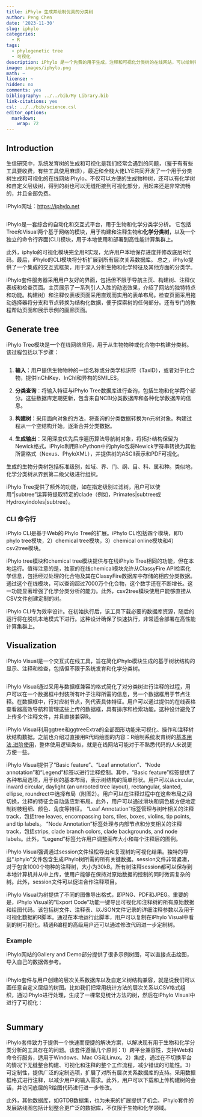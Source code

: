 ```yaml
---
title: iPhylo 生成并绘制优美的分类树
author: Peng Chen
date: '2023-11-30'
slug: iphylo
categories:
  - R
tags:
  - phylogenetic tree
  - 可视化
description: iPhylo 是一个免费的用于生成，注释和可视化分类树的在线网站，可以绘制物种，化合物和其他层级结构的各种树图并方便地添加复杂注释信息。
image: images/iphylo.png
math: ~
license: ~
hidden: no
comments: yes
bibliography: ../../bib/My Library.bib
link-citations: yes
csl: ../../bib/science.csl
editor_options: 
  markdown: 
    wrap: 72
---
```


## Introduction

生信研究中，系统发育树的生成和可视化是我们经常会遇到的问题，（鉴于有有些工具要收费，有些工具使用麻烦），最近和全栈大佬LYE共同开发了一个用于分类树生成和可视化的在线网站iPhylo。不仅可以方便的生成物种树，还可以有化学树和自定义层级树，得到的树也可以无缝衔接到可视化部分，用起来还是非常流畅的，并且全部免费。

iPhylo网址：<https://iphylo.net>

<img src="images/iphylo_main.png" title=""/>

iPhylo是一套综合的自动化和交互式平台，用于生物和化学分类学分析。
它包括Tree和Visual两个基于网络的模块，用于构建和注释生物和**化学分类树**，以及一个独立的命令行界面(CLI)模块，用于本地使用和部署到高性能计算集群上。

此外，iphylo的可视化模块完全用R实现，允许用户本地保存进度并修改底层R代码。最后，iPhylo的CLI模块将分析扩展到所有层次关系数据库。
总之，iPhylo提供了一个集成的交互式框架，用于深入分析生物和化学特征及其他方面的分类学。

iPhylo套件服务器采用用户友好的界面，包括但不限于导航主页、构建树、注释仪表板和检查页面。主页展示了一系列引人入胜的动态效果，介绍了网站的独特特点和功能。构建树）和注释仪表板页面采用直观而实用的表单布局。检查页面采用拖动选择器将分支和节点转换为结构化数据，便于探索树的任何部分。还有专门的教程帮助页面和展示示例的画廊页面。

## Generate tree

iPhylo Tree模块是一个在线网络应用，用于从生物物种或化合物中构建分类树。该过程包括以下步骤：

<img src="images/iphylo_tree.png" title=""/>

1.  **输入**：用户提供生物物种的一组名称或分类学标识符（TaxID），或者对于化合物，提供InChIKey、InChI和异构的SMILES。

2.  **分类查询**：将输入特征与iPhylo Tree数据库进行查询，包括生物和化学两个部分。这些数据库定期更新，包含来自NCBI分类数据库和各种化学数据库的信息。

3.  **构建树**：采用面向对象的方法，将查询的分类数据转换为n元树对象。构建过程从一个空结构开始，逐渐合并分类数据。

4.  **生成输出**：采用深度优先后序遍历算法导航树对象，将拓扑结构保留为Newick格式。iPhylo利用BioPython中的phylo包将Newick字符串转换为其他所需格式（Nexus、PhyloXML），并提供树的ASCII表示和PDF可视化。

生成的生物分类树包括标准级别，如域、界、门、纲、目、科、属和种。类似地，化学分类树从界到第二级父级进行组织。

iPhylo Tree提供了额外的功能，如在指定级别过滤树，用户可以使用“\|subtree”运算符提取特定的clade（例如，Primates\|subtree或Hydroxyindoles\|subtree）。

### CLI 命令行

iPhylo CLI是基于Web的iPhylo Tree的扩展。iPhylo CLI包括四个模块，即1）phylo tree模块，2）chemical tree模块，3）chemical online模块和4）csv2tree模块。

iPhylo tree模块和chemical tree模块提供与在线iPhylo Tree相同的功能，但在本地运行。值得注意的是，独家的在线chemical模块允许从ClassyFire API检索化学信息，包括经过处理的化合物及其在ClassyFire数据库中存储的相应分类数据。通过这个在线模块，可以查询超过7000万个化合物，这个数字还在不断增长。这一功能显著增强了化学分类分析的能力。此外，csv2tree模块使用户能够直接从CSV文件创建定制的树。

iPhylo CLI专为效率设计。在初始执行后，该工具下载必要的数据库资源，随后的运行将在脱机本地模式下进行。这种设计确保了快速执行，非常适合部署在高性能计算集群上。

## Visualization

iPhylo Visual是一个交互式在线工具，旨在简化iPhylo模块生成的基于树状结构的显示、注释和检查，包括但不限于系统发育和化学分类树。

<img src="images/iphylo_vis.png" title=""/>

iPhylo Visual通过采用与数据框兼容的格式简化了对分类树进行注释的过程，用户可以在一个数据框中封装所有叶子注释所需的信息，另一个数据框用于节点注释。在数据框中，行对应树节点，列代表具体特征。用户可以通过提供的在线表格查看器高效导航和管理这些上传的数据框，具有排序和检索功能。这种设计避免了上传多个注释文件，并且直接兼容R。

iPhylo Visual利用ggtree和ggtreeExtra的全部图形功能来可视化、操作和注释树状结构数据。之前也介绍过直接用R代码绘图的内容：R绘制系统发育树的[基本用法](../r-tree),[进阶使用](../r-tree2)，整体使用逻辑类似，就是在线网站可能对于不熟悉代码的人来说更方便一些。

iPhylo Visual提供了“Basic feature”、“Leaf annotation”、“Node annotation”和“Legend”标签以进行注释控制。其中，“Basic feature”标签提供了各种布局选项，用于树的基本布局，表示树结构的简单形状。用户可以从circular, inward circular, daylight (an unrooted tree layout), rectangular, slanted, ellipse, roundrect中选择布局（附图2）。用户可以在注释过程中在这些布局之间切换，注释的特征会自动适应新布局。此外，用户可以通过滑块和调色板方便地定制树枝粗细、颜色、角度等特征。 “Leaf Annotation”标签管理与树叶相关的注释track，包括tree leaves, encompassing bars, tiles, boxes, violins, tip points, and tip labels。 “Node Annotation”标签处理与内部节点和分支相关的注释track，包括strips, clade branch colors, clade backgrounds, and node labels。此外，“Legend”标签允许用户调整画布大小和每个注释层的图例。

iPhylo Visual强调通过session文件轻松导出和复现树的可视化结果。独特的导出“.iphylo”文件包含生成iPhylo树所需的所有关键数据。session文件非常紧凑，对于包含1000个物种的注释树，大小为30kB。所有树注释session都可以保存到本地计算机并从中上传，使用户能够在保持对原始数据的控制的同时微调复杂的树。此外，session文件可以促进合作注释项目。

iPhylo Visual为树提供了不同的图像导出格式，即PNG、PDF和JPEG。重要的是，iPhylo Visual的“Export Code”功能一键导出可视化和注释树的所有原始数据和绘图代码。该包括树文件、注释表、以JSON文件记录的详细注释参数以及用于可视化数据的R脚本。通过在本地运行此脚本，用户可以复制在iPhylo Visual中看到的树可视化。精通R编程的高级用户还可以通过修改代码进一步定制树。

### Example

iPhylo网站的Gallery and Demo部分提供了很多示例树图，可以直接点击绘图，导入自己的数据做参考。

<img src="images/iphylo.png" title=""/>

iPhylo套件与用户创建的层次关系数据库以及自定义树结构兼容，就是说我们可以画任意自定义层级的树图。比如我们把常用统计方法的层次关系以CSV格式组织，通过iPhylo进行处理，生成了一棵常见统计方法的树，然后在iPhylo Visual中进行了可视化：

<img src="images/iphylo_stat.png" title=""/>

## Summary

iPhylo套件致力于提供一个快速而便捷的解决方案，以解决现有用于生物和化学分类分析的工具存在的问题。该套件遵循几个原则：1）跨平台兼容性，支持Web和命令行服务，适用于Windows、Mac OS和Linux。2）集成，通过在不切换平台的情况下无缝整合构建、可视化和注释的整个工作流程，减少错误的可能性。3）可定制性，提供广泛的定制选项，扩展了对所有层次关系数据库的支持。采用数据框格式进行注释，以减少用户的输入需求。此外，用户可以下载和上传构建树的会话，并访问底层的R绘图代码进行进一步修改。

此外，其他数据库，如GTDB数据集，也为未来的扩展提供了机会。iPhylo套件的发展路线图包括计划整合更广泛的数据库，不仅限于生物和化学领域。

